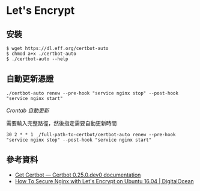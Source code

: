 # Let's Encrypt

## 安裝

```shell
$ wget https://dl.eff.org/certbot-auto
$ chmod a+x ./certbot-auto
$ ./certbot-auto --help
```

## 自動更新憑證

```shell
./certbot-auto renew --pre-hook "service nginx stop" --post-hook "service nginx start"
```

*Crontab 自動更新*

需要輸入完整路徑，然後指定需要自動更新時間

```shell
30 2 * * 1  /full-path-to-certbot/certbot-auto renew --pre-hook "service nginx stop" --post-hook "service nginx start"
```

## 參考資料
* [Get Certbot — Certbot 0.25.0.dev0 documentation](https://certbot.eff.org/docs/install.html)
* [How To Secure Nginx with Let's Encrypt on Ubuntu 16.04 | DigitalOcean](https://www.digitalocean.com/community/tutorials/how-to-secure-nginx-with-let-s-encrypt-on-ubuntu-16-04)